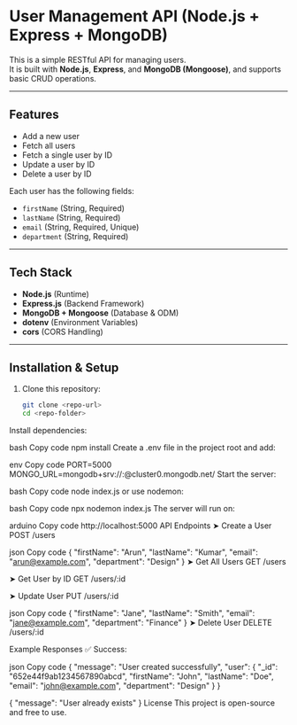 # User Management API (Node.js + Express + MongoDB)

This is a simple RESTful API for managing users.  
It is built with **Node.js**, **Express**, and **MongoDB (Mongoose)**, and supports basic CRUD operations.

---

## Features

- Add a new user  
- Fetch all users  
- Fetch a single user by ID  
- Update a user by ID  
- Delete a user by ID  

Each user has the following fields:
- `firstName` (String, Required)
- `lastName` (String, Required)
- `email` (String, Required, Unique)
- `department` (String, Required)

---

## Tech Stack

- **Node.js** (Runtime)  
- **Express.js** (Backend Framework)  
- **MongoDB + Mongoose** (Database & ODM)  
- **dotenv** (Environment Variables)  
- **cors** (CORS Handling)  

---

## Installation & Setup

1. Clone this repository:
   ```bash
   git clone <repo-url>
   cd <repo-folder>
Install dependencies:

bash
Copy code
npm install
Create a .env file in the project root and add:

env
Copy code
PORT=5000
MONGO_URL=mongodb+srv://<username>:<password>@cluster0.mongodb.net/<dbname>
Start the server:

bash
Copy code
node index.js
or use nodemon:

bash
Copy code
npx nodemon index.js
The server will run on:

arduino
Copy code
http://localhost:5000
API Endpoints
➤ Create a User
POST /users

json
Copy code
{
  "firstName": "Arun",
  "lastName": "Kumar",
  "email": "arun@example.com",
  "department": "Design"
}
➤ Get All Users
GET /users

➤ Get User by ID
GET /users/:id

➤ Update User
PUT /users/:id

json
Copy code
{
  "firstName": "Jane",
  "lastName": "Smith",
  "email": "jane@example.com",
  "department": "Finance"
}
➤ Delete User
DELETE /users/:id

Example Responses
✅ Success:

json
Copy code
{
  "message": "User created successfully",
  "user": {
    "_id": "652e44f9ab1234567890abcd",
    "firstName": "John",
    "lastName": "Doe",
    "email": "john@example.com",
    "department": "Design"
  }
}



{
  "message": "User already exists"
}
License
This project is open-source and free to use.

